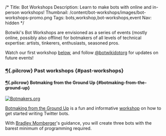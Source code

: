 /*
Title: Bot Workshops 
Description: Learn to make bots with online and in-person workshops!
Thumbnail: /content/bot-workshops/images/bot-workshops-promo.png
Tags: bots,workshop,bot-workshops,event
Nav: hidden
*/

Botwiki's Bot Workshops are envisioned as a series of events (mostly online, possibly also offline) for botmakers of all levels of technical expertise: artists, tinkerers, enthusiasts, seasoned pros.

Watch our first workshop [below](#botmaking-from-the-ground-up), and follow [@botwikidotorg](https://twitter.com/botwikidotorg) for updates on future events!


<!--
### [¶](#upcoming-workshops){.pilcrow} Upcoming workshops {#upcoming-workshops}
-->


### [¶](#past-workshops){.pilcrow} Past workshops {#past-workshops}

#### [¶](#botmaking-from-the-ground-up){.pilcrow} Botmaking from the Ground Up {#botmaking-from-the-ground-up}

[![Botmakers.org](/content/bot-workshops/images/bots-are-cool.png)](/bot-workshops/botmaking-from-the-ground-up)

[Botmaking from the Ground Up](/bot-workshops/botmaking-from-the-ground-up) is a fun and informative [workshop](/bot-workshops/) on how to get started writing Twitter bots.

With [Bradley Momberger](https://twitter.com/air_hadoken)'s guidance, you will create three bots with the barest minimum of programming required.


